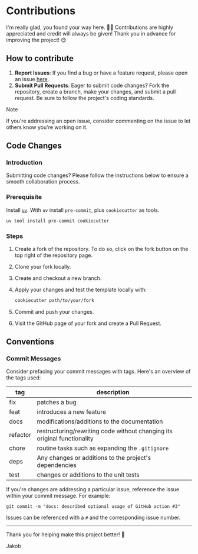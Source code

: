 # Contributions

I'm really glad, you found your way here. 👋🏽 Contributions are highly
appreciated and credit will always be given! Thank you in advance for improving
the project! 😊

## How to contribute

1. **Report Issues**: If you find a bug or have a feature request, please open 
an issue [here](https://github.com/JakobKlotz/python-template/issues).
2. **Submit Pull Requests**: Eager to submit code changes? Fork the repository,
create a branch, make your changes, and submit a pull request. Be sure to 
follow the project's coding standards.

> [!NOTE]
> If you're addressing an open issue, consider commenting on the issue to let others know you're working on it.

## Code Changes

### Introduction

Submitting code changes? Please follow the instructions below to ensure a 
smooth collaboration process.

### Prerequisite

Install [`uv`]((https://docs.astral.sh/uv/getting-started/installation/)).
With `uv` install `pre-commit`, plus `cookiecutter` as tools.

```bash
uv tool install pre-commit cookiecutter
```

### Steps

1. Create a fork of the repository. To do so, click on the fork button on the top 
right of the repository page.
2. Clone your fork locally.
3. Create and checkout a new branch.
4. Apply your changes and test the template locally with:

    ```bash
    cookiecutter path/to/your/fork
    ```
5. Commit and push your changes.
6. Visit the GitHub page of your fork and create a Pull Request.

## Conventions

### Commit Messages

Consider prefacing your commit messages with tags. Here's an overview of the 
tags used:

| tag      | description                                                              |
|----------|--------------------------------------------------------------------------|
| fix      | patches a bug                                                            |
| feat     | introduces a new feature                                                 |
| docs     | modifications/additions to the documentation                             |
| refactor | restructuring/rewriting code without changing its original functionality |
| chore    | routine tasks such as expanding the `.gitignore`                         |
| deps     | Any changes or additions to the project's dependencies                   |
| test     | changes or additions to the unit tests                                   |

If you're changes are addressing a particular issue, reference the issue within
your commit message. For example:

```plaintext
git commit -m "docs: described optional usage of GitHub action #3"
```

Issues can be referenced with a `#` and the corresponding issue number.

---

Thank you for helping make this project better! 🚀

Jakob
